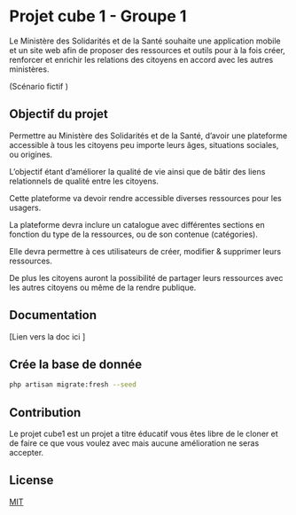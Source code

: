 # Projet cube 1 - Groupe 1

Le Ministère des Solidarités et de la Santé souhaite une application mobile et un site web afin de proposer des ressources et outils pour à la fois créer, renforcer et enrichir les relations des citoyens en accord avec les autres ministères. 

(Scénario fictif )

## Objectif du projet

Permettre au Ministère des Solidarités et de la Santé, d’avoir une plateforme accessible à tous les citoyens peu importe leurs âges, situations sociales, ou origines. 

L’objectif étant d’améliorer la qualité de vie ainsi que de bâtir des liens relationnels de qualité entre les citoyens. 

Cette plateforme va devoir rendre accessible diverses ressources pour les usagers. 

La plateforme devra inclure un catalogue avec différentes sections en fonction du type de la ressources, ou de son contenue (catégories). 

Elle devra permettre à ces utilisateurs de créer, modifier & supprimer leurs ressources. 

De plus les citoyens auront la possibilité de partager leurs ressources avec les autres citoyens ou même de la rendre publique. 

## Documentation

[Lien vers la doc ici ]

## Crée la base de donnée

```bash
php artisan migrate:fresh --seed 
```


## Contribution
Le projet cube1 est un projet a titre éducatif vous êtes libre de le cloner et de faire ce que vous voulez avec mais aucune amélioration ne seras accepter. 

## License
[MIT](https://choosealicense.com/licenses/mit/)